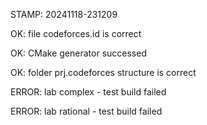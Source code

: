STAMP: 20241118-231209
OK: file codeforces.id is correct
OK: CMake generator successed
OK: folder prj.codeforces structure is correct
ERROR: lab complex - test build failed
ERROR: lab rational - test build failed
